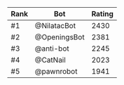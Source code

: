 Rank|Bot|Rating
---|---|---
#1|@NilatacBot|2430
#2|@OpeningsBot|2381
#3|@anti-bot|2245
#4|@CatNail|2023
#5|@pawnrobot|1941
